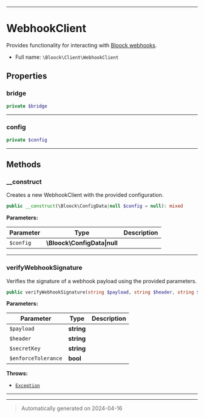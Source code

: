 ***

# WebhookClient

Provides functionality for interacting with [Bloock webhooks](https://dashboard.bloock.com/login).



* Full name: `\Bloock\Client\WebhookClient`



## Properties


### bridge



```php
private $bridge
```






***

### config



```php
private $config
```






***

## Methods


### __construct

Creates a new WebhookClient with the provided configuration.

```php
public __construct(\Bloock\ConfigData|null $config = null): mixed
```








**Parameters:**

| Parameter | Type | Description |
|-----------|------|-------------|
| `$config` | **\Bloock\ConfigData&#124;null** |  |





***

### verifyWebhookSignature

Verifies the signature of a webhook payload using the provided parameters.

```php
public verifyWebhookSignature(string $payload, string $header, string $secretKey, bool $enforceTolerance): bool
```








**Parameters:**

| Parameter | Type | Description |
|-----------|------|-------------|
| `$payload` | **string** |  |
| `$header` | **string** |  |
| `$secretKey` | **string** |  |
| `$enforceTolerance` | **bool** |  |




**Throws:**

- [`Exception`](../../Exception.md)



***


***
> Automatically generated on 2024-04-16
